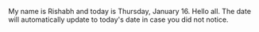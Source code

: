 My name is Rishabh and today is Thursday, January 16. Hello all. The date will automatically update to today's date in case you did not notice.
